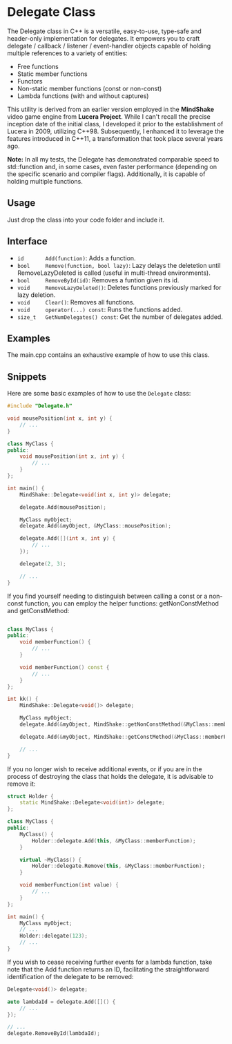 # Delegate Class

The Delegate class in C++ is a versatile, easy-to-use, type-safe and header-only implementation for delegates. It empowers you to craft delegate / callback / listener / event-handler objects capable of holding multiple references to a variety of entities:

- Free functions
- Static member functions
- Functors
- Non-static member functions (const or non-const)
- Lambda functions (with and without captures)

This utility is derived from an earlier version employed in the **MindShake** video game engine from **Lucera Project**. While I can't recall the precise inception date of the initial class, I developed it prior to the establishment of Lucera in 2009, utilizing C++98. Subsequently, I enhanced it to leverage the features introduced in C++11, a transformation that took place several years ago.

**Note:** In all my tests, the Delegate has demonstrated comparable speed to std::function and, in some cases, even faster performance (depending on the specific scenario and compiler flags). Additionally, it is capable of holding multiple functions.

## Usage

Just drop the class into your code folder and include it.

## Interface

 - `id       Add(function)`: Adds a function.
 - `bool     Remove(function, bool lazy)`: Lazy delays the deletetion until RemoveLazyDeleted is called (useful in multi-thread environments).
 - `bool     RemoveById(id)`: Removes a funtion given its id.
 - `void     RemoveLazyDeleted()`: Deletes functions previously marked for lazy deletion.
 - `void     Clear()`: Removes all functions.
 - `void     operator(...) const`: Runs the functions added.
 - `size_t   GetNumDelegates() const`: Get the number of delegates added.

## Examples

The main.cpp contains an exhaustive example of how to use this class.

## Snippets

Here are some basic examples of how to use the `Delegate` class:

```cpp
#include "Delegate.h"

void mousePosition(int x, int y) {
    // ...
}

class MyClass {
public:
    void mousePosition(int x, int y) {
        // ...
    }
};

int main() {
    MindShake::Delegate<void(int x, int y)> delegate;

    delegate.Add(mousePosition);

    MyClass myObject;
    delegate.Add(&myObject, &MyClass::mousePosition);

    delegate.Add([](int x, int y) {
        // ...
    });

    delegate(2, 3);

    // ...
}
```

If you find yourself needing to distinguish between calling a const or a non-const function, you can employ the helper functions: getNonConstMethod and getConstMethod:

```cpp

class MyClass {
public:
    void memberFunction() {
        // ...
    }

    void memberFunction() const {
        // ...
    }
};

int kk() {
    MindShake::Delegate<void()> delegate;

    MyClass myObject;
    delegate.Add(&myObject, MindShake::getNonConstMethod(&MyClass::memberFunction));

    delegate.Add(&myObject, MindShake::getConstMethod(&MyClass::memberFunction));

    // ...
}

```

If you no longer wish to receive additional events, or if you are in the process of destroying the class that holds the delegate, it is advisable to remove it:

```cpp
struct Holder {
    static MindShake::Delegate<void(int)> delegate;
};

class MyClass {
public:
    MyClass() {
        Holder::delegate.Add(this, &MyClass::memberFunction);
    }

    virtual ~MyClass() {
        Holder::delegate.Remove(this, &MyClass::memberFunction);
    }

    void memberFunction(int value) {
        // ...
    }
};

int main() {
    MyClass myObject;
    // ...
    Holder::delegate(123);
    // ...
}
```

If you wish to cease receiving further events for a lambda function, take note that the Add function returns an ID, facilitating the straightforward identification of the delegate to be removed:

```cpp
Delegate<void()> delegate;

auto lambdaId = delegate.Add([]() {
    // ...
});

// ...
delegate.RemoveById(lambdaId);
```
